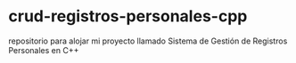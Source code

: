 # crud-registros-personales-cpp
repositorio para alojar mi proyecto llamado Sistema de Gestión de Registros Personales en C++
